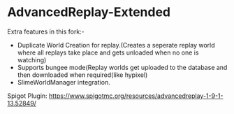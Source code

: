 # AdvancedReplay-Extended

Extra features in this fork:-
- Duplicate World Creation for replay.(Creates a seperate replay world where all replays take place and gets unloaded when no one is watching)
- Supports bungee mode(Replay worlds get uploaded to the database and then downloaded when required(like hypixel)
- SlimeWorldManager integration.

Spigot Plugin: https://www.spigotmc.org/resources/advancedreplay-1-9-1-13.52849/
